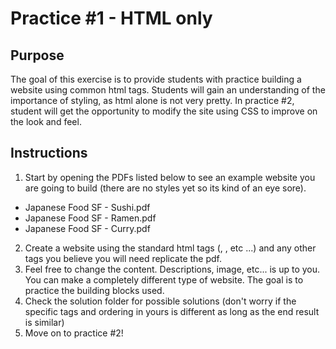 # Practice #1 - HTML only

## Purpose
The goal of this exercise is to provide students with practice building a website
using common html tags. Students will gain an understanding of the importance
of styling, as html alone is not very pretty. In practice #2, student will get the
opportunity to modify the site using CSS to improve on the look and feel.

## Instructions
1.  Start by opening the PDFs listed below to see an example website you are going to build (there are no styles yet so its kind of an eye sore).
  - Japanese Food SF - Sushi.pdf
  - Japanese Food SF - Ramen.pdf
  - Japanese Food SF - Curry.pdf
2. Create a website using the standard html tags (<head>, <body>, etc ...) and
  any other tags you believe you will need replicate the pdf.
3. Feel free to change the content. Descriptions, image, etc... is up to you.
  You can make a completely different type of website. The goal is to practice
  the building blocks used.
4. Check the solution folder for possible solutions (don't worry if the specific tags
 and ordering in yours is different as long as the end result is similar)
5. Move on to practice #2!

